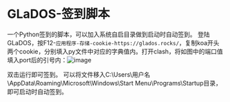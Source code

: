 # GLaDOS-签到脚本
一个Python签到的脚本，可以加入系统自启目录做到启动时自动签到。
登陆GLaDOS，按F12-`应用程序-存储-cookie-https://glados.rocks/`，复制koa开头两个cookie，分别填入py文件中对应的字典值内。打开clash，将如图中的端口值填入port后的引号内：![image](https://user-images.githubusercontent.com/50322671/228266971-5f1265ec-8dc9-4837-abf9-b9a06c869f41.png)

双击运行即可签到。
可以将文件移入C:\Users\用户名\AppData\Roaming\Microsoft\Windows\Start Menu\Programs\Startup目录，即可启动时自动签到。

